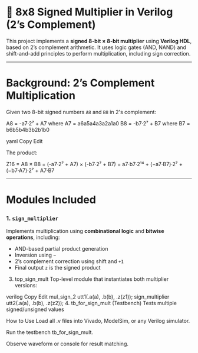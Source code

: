 # 📐 8x8 Signed Multiplier in Verilog (2’s Complement)

This project implements a **signed 8-bit × 8-bit multiplier** using **Verilog HDL**, based on 2’s complement arithmetic. It uses logic gates (AND, NAND) and shift-and-add principles to perform multiplication, including sign correction.

---

# Background: 2’s Complement Multiplication

Given two 8-bit signed numbers `A8` and `B8` in 2's complement:

A8 = -a7·2⁷ + A7 where A7 = a6a5a4a3a2a1a0
B8 = -b7·2⁷ + B7 where B7 = b6b5b4b3b2b1b0

yaml
Copy
Edit

The product:

Z16 = A8 × B8
= (-a7·2⁷ + A7) × (-b7·2⁷ + B7)
= a7·b7·2¹⁴ + (−a7·B7)·2⁷ + (−b7·A7)·2⁷ + A7·B7


---

# Modules Included

### 1. `sign_multiplier`

Implements multiplication using **combinational logic** and **bitwise operations**, including:
- AND-based partial product generation
- Inversion using `~`
- 2’s complement correction using shift and `+1`
- Final output `z` is the signed product


3. top_sign_mult
Top-level module that instantiates both multiplier versions:

verilog
Copy
Edit
mul_sign_2      utt1(.a(a), .b(b), .z(z1));
sign_multiplier utt2(.a(a), .b(b), .z(z2));
4. tb_for_sign_mult (Testbench)
Tests multiple signed/unsigned values



How to Use
Load all .v files into Vivado, ModelSim, or any Verilog simulator.

Run the testbench tb_for_sign_mult.

Observe waveform or console for result matching.

